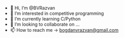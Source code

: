 - 👋 Hi, I’m @BVRazvan
- 👀 I’m interested in competitive programming
- 🌱 I’m currently learning C/Python
- 💞️ I’m looking to collaborate on ...
- 📫 How to reach me -> bogdanvrazvan@gmail.com

<!---
BVRazvan/BVRazvan is a ✨ special ✨ repository because its `README.md` (this file) appears on your GitHub profile.
You can click the Preview link to take a look at your changes.
--->
